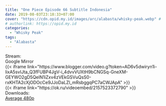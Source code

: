 ```yaml
---
title: "One Piece Episode 66 Subtitle Indonesia"
date: 2019-08-03T23:18:33+07:00
cover: "https://cdn.opid.my.id/images/arc/alabasta/whisky-peak.webp" # Optional, cover
# authorlink: https://opid.my.id
categories:
  - "Whisky Peak"
tags:
  - "Alabasta"
---
```

<div class="ui menu violet borderless inverted">
  <div class="header item active">
        Stream:
    </div>
  <a class="active item" data-tab="google">
    <i class="google drive icon"></i> Google
  </a>
  <a class="item nounderline" data-tab="mirror">
    <i class="odnoklassniki icon"></i> Mirror
  </a>
</div>
<div class="ui bottom attached tab segment active" style="border:0 !important;" data-tab="google">
  {{< iframe link="https://www.blogger.com/video.g?token=AD6v5dwiryn1i-lixA5svIJta_Q3fFUBP4JgV-i_4dvvVUXtH9bCNGSq-GneXM-GEYWO2gD5QelN1iZxv4zVEkGSVuQsS0-rxKHTA2cXjODOcCe9JJoDaLZl_mRsbggqPC7aCWJApA" >}}
</div>
<div class="ui bottom attached tab segment" style="border:0 !important;" data-tab="mirror">
  {{< iframe link="https://ok.ru/videoembed/2157523372790" >}}
</div>
<div class="ui menu violet borderless inverted">
  <div class="header item active">
        Downloads:
    </div>
  <a class="item nounderline" href="https://ouo.io/queoua" target="_blank" rel="dofollow"><i class="google drive icon"></i>
    Average 480p</a>
</div>